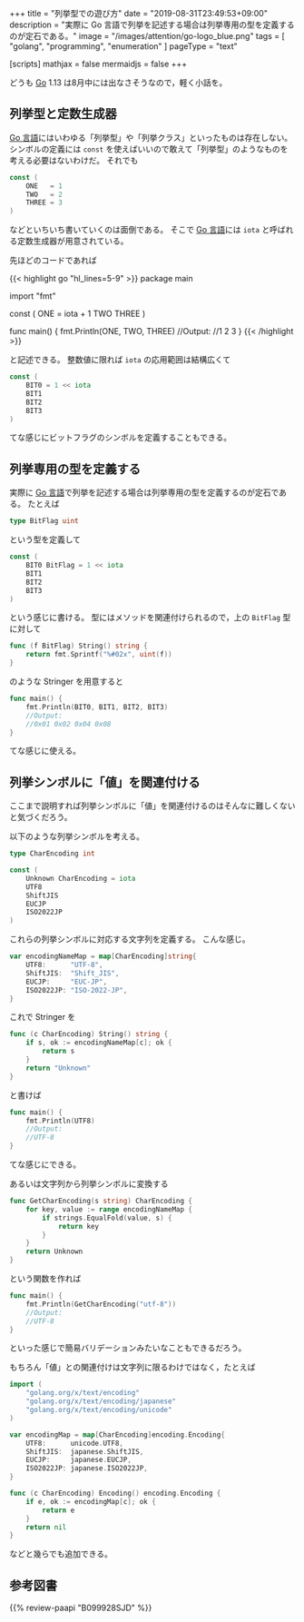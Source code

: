 +++
title = "列挙型での遊び方"
date =  "2019-08-31T23:49:53+09:00"
description = "実際に Go 言語で列挙を記述する場合は列挙専用の型を定義するのが定石である。"
image = "/images/attention/go-logo_blue.png"
tags = [ "golang", "programming", "enumeration" ]
pageType = "text"

[scripts]
  mathjax = false
  mermaidjs = false
+++

どうも [Go] 1.13 は8月中には出なさそうなので，軽く小話を。

## 列挙型と定数生成器

[Go 言語]にはいわゆる「列挙型」や「列挙クラス」といったものは存在しない。
シンボルの定義には `const` を使えばいいので敢えて「列挙型」のようなものを考える必要はないわけだ。
それでも

```go
const (
    ONE   = 1
    TWO   = 2
    THREE = 3
)
```

などといちいち書いていくのは面倒である。
そこで [Go 言語]には `iota` と呼ばれる定数生成器が用意されている。

先ほどのコードであれば

{{< highlight go "hl_lines=5-9" >}}
package main

import "fmt"

const (
    ONE = iota + 1
    TWO
    THREE
)

func main() {
    fmt.Println(ONE, TWO, THREE)
    //Output:
    //1 2 3
}
{{< /highlight >}}

と記述できる。
整数値に限れば `iota` の応用範囲は結構広くて

```go
const (
    BIT0 = 1 << iota
    BIT1
    BIT2
    BIT3
)
```

てな感じにビットフラグのシンボルを定義することもできる。

## 列挙専用の型を定義する

実際に [Go 言語]で列挙を記述する場合は列挙専用の型を定義するのが定石である。
たとえば

```go
type BitFlag uint
```

という型を定義して

```go
const (
    BIT0 BitFlag = 1 << iota
    BIT1
    BIT2
    BIT3
)
```

という感じに書ける。
型にはメソッドを関連付けられるので，上の `BitFlag` 型に対して

```go
func (f BitFlag) String() string {
    return fmt.Sprintf("%#02x", uint(f))
}
```

のような Stringer を用意すると

```go
func main() {
    fmt.Println(BIT0, BIT1, BIT2, BIT3)
    //Output:
    //0x01 0x02 0x04 0x08
}
```

てな感じに使える。

## 列挙シンボルに「値」を関連付ける

ここまで説明すれば列挙シンボルに「値」を関連付けるのはそんなに難しくないと気づくだろう。

以下のような列挙シンボルを考える。

```go
type CharEncoding int

const (
    Unknown CharEncoding = iota
    UTF8
    ShiftJIS
    EUCJP
    ISO2022JP
)
```

これらの列挙シンボルに対応する文字列を定義する。
こんな感じ。

```go
var encodingNameMap = map[CharEncoding]string{
    UTF8:      "UTF-8",
    ShiftJIS:  "Shift_JIS",
    EUCJP:     "EUC-JP",
    ISO2022JP: "ISO-2022-JP",
}
```

これで Stringer を

```go
func (c CharEncoding) String() string {
    if s, ok := encodingNameMap[c]; ok {
        return s
    }
    return "Unknown"
}
```

と書けば

```go
func main() {
    fmt.Println(UTF8)
    //Output:
    //UTF-8
}
```

てな感じにできる。

あるいは文字列から列挙シンボルに変換する

```go
func GetCharEncoding(s string) CharEncoding {
    for key, value := range encodingNameMap {
        if strings.EqualFold(value, s) {
            return key
        }
    }
    return Unknown
}
```

という関数を作れば

```go
func main() {
    fmt.Println(GetCharEncoding("utf-8"))
    //Output:
    //UTF-8
}
```

といった感じで簡易バリデーションみたいなこともできるだろう。

もちろん「値」との関連付けは文字列に限るわけではなく，たとえば

```go
import (
    "golang.org/x/text/encoding"
    "golang.org/x/text/encoding/japanese"
    "golang.org/x/text/encoding/unicode"
)

var encodingMap = map[CharEncoding]encoding.Encoding{
    UTF8:      unicode.UTF8,
    ShiftJIS:  japanese.ShiftJIS,
    EUCJP:     japanese.EUCJP,
    ISO2022JP: japanese.ISO2022JP,
}

func (c CharEncoding) Encoding() encoding.Encoding {
    if e, ok := encodingMap[c]; ok {
        return e
    }
    return nil
}
```

などと幾らでも追加できる。

[Go]: https://golang.org/ "The Go Programming Language"
[Go 言語]: https://golang.org/ "The Go Programming Language"

## 参考図書

{{% review-paapi "B099928SJD" %}} <!-- プログラミング言語Go -->
